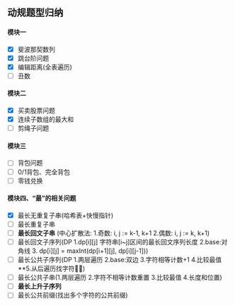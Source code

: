 ## 动规题型归纳

#### 模块一
- [x] 斐波那契数列
- [x] 跳台阶问题
- [x] 编辑距离(全表遍历)
- [ ] 丑数
#### 模块二
- [x] 买卖股票问题
- [x] 连续子数组的最大和
- [ ] 剪绳子问题
#### 模块三
- [ ] 背包问题
- [ ] 0/1背包、完全背包
- [ ] 零钱兑换
#### 模块四、“最”的相关问题
- [x] 最长无重复子串(哈希表+快慢指针)
- [ ] 最长重复子串
- [ ] **最长回文子串** (中心扩散法: 1.奇数: i, j := k-1, k+1 2.偶数: i, j := k, k+1)
- [ ] 最长回文子序列(DP 1.dp[i][j] 字符串[i~j]区间的最长回文序列长度  2.base:对角线 3. dp[i][j] = maxInt(dp[i+1][j], dp[i][j-1]))
- [ ] 最长公共子序列(DP 1.两层遍历 2.base:双边 3.字符相等计数+1 4.比较最值 **5.从后遍历找字符👏👏)
- [ ] 最长公共子串(1.两层遍历 2.字符不相等计数重置 3.比较最值 4.长度和位置)
- [ ] **最长上升子序列**
- [ ] 最长公共前缀(找出多个字符的公共前缀)